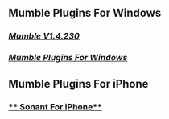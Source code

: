 ## Mumble Plugins For Windows   
### [**_Mumble V1.4.230_**](https://home.mycloud.com/action/share/4fbadddd-9fd3-4f9c-b310-b7d27f25d841)   
### [**_Mumble Plugins For Windows_**](https://home.mycloud.com/action/share/75dcc701-dcc2-43e4-84b6-b1fc4b31b055)
## Mumble Plugins For iPhone   
### [** Sonant For iPhone**](https://apps.apple.com/us/app/sonant-audio-conference-call/id1518714520)
